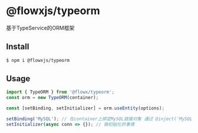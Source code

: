 # @flowxjs/typeorm

基于TypeService的ORM框架

## Install

```bash
$ npm i @flowxjs/typeorm
```

## Usage

```ts
import { TypeORM } from '@flowx/typeorm';
const orm = new TypeORM(container);

const [setBinding, setInitializer] = orm.useEntity(options);

setBinding('MySQL'); // 在container上绑定MySQL链接对象 通过 @inject('MySQL')来调用。
setInitializer(async conn => {}); // 做初始化的事情
```